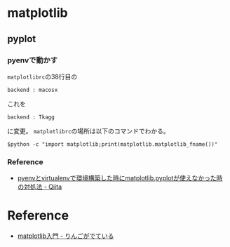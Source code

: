 # matplotlib

## pyplot

### pyenvで動かす

`matplotlibrc`の38行目の

```
backend : macosx
```

これを

```
backend : Tkagg
```

に変更。
`matplotlibrc`の場所は以下のコマンドでわかる。

```shell
$python -c "import matplotlib;print(matplotlib.matplotlib_fname())"
```

### Reference
* [pyenvとvirtualenvで環境構築した時にmatplotlib.pyplotが使えなかった時の対処法 - Qiita](http://qiita.com/Kodaira_/items/1a3b801c7a5a41c9ce49)

# Reference
* [matplotlib入門 - りんごがでている](http://bicycle1885.hatenablog.com/entry/2014/02/14/023734)

